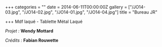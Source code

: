 +++
categories = ""
date = 2014-06-11T00:00:00Z
gallery = ["/JO14-03.jpg", "/JO14-02.jpg", "/JO14-01.jpg", "/JO14-04.jpg"]
title = "Bureau JR"

+++
Mdf laqué - Tablette Métal Laqué

_Projet :_ **Wendy Mottard**

_Crédits :_ **Fabian Rouwette**